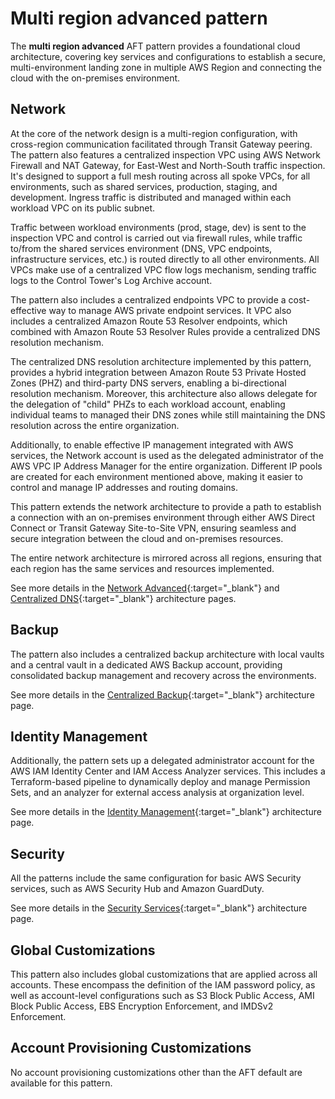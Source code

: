 # Multi region advanced pattern

The **multi region advanced** AFT pattern provides a foundational cloud architecture, covering key services and configurations to establish a secure, multi-environment landing zone in multiple AWS Region and connecting the cloud with the on-premises environment.

## Network

At the core of the network design is a multi-region configuration, with cross-region communication facilitated through Transit Gateway peering. The pattern also features a centralized inspection VPC using AWS Network Firewall and NAT Gateway, for East-West and North-South traffic inspection. It's designed to support a full mesh routing across all spoke VPCs, for all environments, such as shared services, production, staging, and development. Ingress traffic is distributed and managed within each workload VPC on its public subnet.

Traffic between workload environments (prod, stage, dev) is sent to the inspection VPC and control is carried out via firewall rules, while traffic to/from the shared services environment (DNS, VPC endpoints, infrastructure services, etc.) is routed directly to all other environments. All VPCs make use of a centralized VPC flow logs mechanism, sending traffic logs to the Control Tower's Log Archive account.

The pattern also includes a centralized endpoints VPC to provide a cost-effective way to manage AWS private endpoint services. It VPC also includes a centralized Amazon Route 53 Resolver endpoints, which combined with Amazon Route 53 Resolver Rules provide a centralized DNS resolution mechanism.

The centralized DNS resolution architecture implemented by this pattern, provides a hybrid integration between Amazon Route 53 Private Hosted Zones (PHZ) and third-party DNS servers, enabling a bi-directional resolution mechanism. Moreover, this architecture also allows delegate for the delegation of "child" PHZs to each workload account, enabling individual teams to managed their DNS zones while still maintaining the DNS resolution across the entire organization.

Additionally, to enable effective IP management integrated with AWS services, the Network account is used as the delegated administrator of the AWS VPC IP Address Manager for the entire organization. Different IP pools are created for each environment mentioned above, making it easier to control and manage IP addresses and routing domains.

This pattern extends the network architecture to provide a path to establish a connection with an on-premises environment through either AWS Direct Connect or Transit Gateway Site-to-Site VPN, ensuring seamless and secure integration between the cloud and on-premises resources.

The entire network architecture is mirrored across all regions, ensuring that each region has the same services and resources implemented.

See more details in the [Network Advanced](../../docs/architectures/network-advanced.md){:target="_blank"} and [Centralized DNS](../../docs/architectures/centralized-dns.md){:target="_blank"} architecture pages.

## Backup

The pattern also includes a centralized backup architecture with local vaults and a central vault in a dedicated AWS Backup account, providing consolidated backup management and recovery across the environments.

See more details in the [Centralized Backup](../../docs/architectures/aws-backup.md){:target="_blank"} architecture page.

## Identity Management

Additionally, the pattern sets up a delegated administrator account for the AWS IAM Identity Center and IAM Access Analyzer services. This includes a Terraform-based pipeline to dynamically deploy and manage Permission Sets, and an analyzer for external access analysis at organization level.

See more details in the [Identity Management](../../docs/architectures/identity-management.md){:target="_blank"} architecture page.

## Security

All the patterns include the same configuration for basic AWS Security services, such as AWS Security Hub and Amazon GuardDuty.

See more details in the [Security Services](../../docs/architectures/security.md){:target="_blank"} architecture page.

## Global Customizations

This pattern also includes global customizations that are applied across all accounts. These encompass the definition of the IAM password policy, as well as account-level configurations such as S3 Block Public Access, AMI Block Public Access, EBS Encryption Enforcement, and IMDSv2 Enforcement.

## Account Provisioning Customizations

No account provisioning customizations other than the AFT default are available for this pattern.

